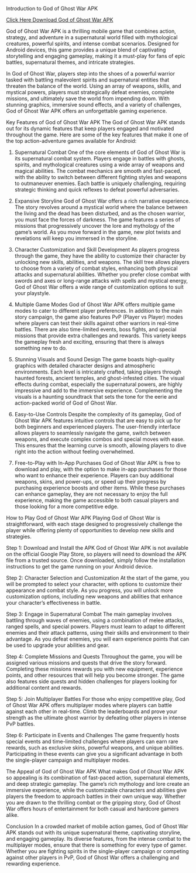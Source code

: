 Introduction to God of Ghost War APK

[Click Here Download God of Ghost War APK](https://bitly.cx/WUsE)

God of Ghost War APK is a thrilling mobile game that combines action, strategy, and adventure in a supernatural world filled with mythological creatures, powerful spirits, and intense combat scenarios. Designed for Android devices, this game provides a unique blend of captivating storytelling and engaging gameplay, making it a must-play for fans of epic battles, supernatural themes, and intricate strategies.

In God of Ghost War, players step into the shoes of a powerful warrior tasked with battling malevolent spirits and supernatural entities that threaten the balance of the world. Using an array of weapons, skills, and mystical powers, players must strategically defeat enemies, complete missions, and ultimately save the world from impending doom. With stunning graphics, immersive sound effects, and a variety of challenges, God of Ghost War APK offers an unforgettable gaming experience.

Key Features of God of Ghost War APK
The God of Ghost War APK stands out for its dynamic features that keep players engaged and motivated throughout the game. Here are some of the key features that make it one of the top action-adventure games available for Android:

1. Supernatural Combat
One of the core elements of God of Ghost War is its supernatural combat system. Players engage in battles with ghosts, spirits, and mythological creatures using a wide array of weapons and magical abilities. The combat mechanics are smooth and fast-paced, with the ability to switch between different fighting styles and weapons to outmaneuver enemies. Each battle is uniquely challenging, requiring strategic thinking and quick reflexes to defeat powerful adversaries.

2. Expansive Storyline
God of Ghost War offers a rich narrative experience. The story revolves around a mystical world where the balance between the living and the dead has been disturbed, and as the chosen warrior, you must face the forces of darkness. The game features a series of missions that progressively uncover the lore and mythology of the game’s world. As you move forward in the game, new plot twists and revelations will keep you immersed in the storyline.

3. Character Customization and Skill Development
As players progress through the game, they have the ability to customize their character by unlocking new skills, abilities, and weapons. The skill tree allows players to choose from a variety of combat styles, enhancing both physical attacks and supernatural abilities. Whether you prefer close combat with swords and axes or long-range attacks with spells and mystical energy, God of Ghost War offers a wide range of customization options to suit your playstyle.

4. Multiple Game Modes
God of Ghost War APK offers multiple game modes to cater to different player preferences. In addition to the main story campaign, the game also features PvP (Player vs Player) modes where players can test their skills against other warriors in real-time battles. There are also time-limited events, boss fights, and special missions that provide extra challenges and rewards. This variety keeps the gameplay fresh and exciting, ensuring that there is always something new to do.

5. Stunning Visuals and Sound Design
The game boasts high-quality graphics with detailed character designs and atmospheric environments. Each level is intricately crafted, taking players through haunted forests, ancient temples, and ghost-infested cities. The visual effects during combat, especially the supernatural powers, are highly impressive and add to the immersive experience. Complementing the visuals is a haunting soundtrack that sets the tone for the eerie and action-packed world of God of Ghost War.

6. Easy-to-Use Controls
Despite the complexity of its gameplay, God of Ghost War APK features intuitive controls that are easy to pick up for both beginners and experienced players. The user-friendly interface allows players to seamlessly navigate the game, switch between weapons, and execute complex combos and special moves with ease. This ensures that the learning curve is smooth, allowing players to dive right into the action without feeling overwhelmed.

7. Free-to-Play with In-App Purchases
God of Ghost War APK is free to download and play, with the option to make in-app purchases for those who want to enhance their experience. Players can buy additional weapons, skins, and power-ups, or speed up their progress by purchasing experience boosts and other items. While these purchases can enhance gameplay, they are not necessary to enjoy the full experience, making the game accessible to both casual players and those looking for a more competitive edge.

How to Play God of Ghost War APK
Playing God of Ghost War is straightforward, with each stage designed to progressively challenge the player while offering plenty of opportunities to develop new skills and strategies.

Step 1: Download and Install the APK
God of Ghost War APK is not available on the official Google Play Store, so players will need to download the APK file from a trusted source. Once downloaded, simply follow the installation instructions to get the game running on your Android device.

Step 2: Character Selection and Customization
At the start of the game, you will be prompted to select your character, with options to customize their appearance and combat style. As you progress, you will unlock more customization options, including new weapons and abilities that enhance your character’s effectiveness in battle.

Step 3: Engage in Supernatural Combat
The main gameplay involves battling through waves of enemies, using a combination of melee attacks, ranged spells, and special powers. Players must learn to adapt to different enemies and their attack patterns, using their skills and environment to their advantage. As you defeat enemies, you will earn experience points that can be used to upgrade your abilities and gear.

Step 4: Complete Missions and Quests
Throughout the game, you will be assigned various missions and quests that drive the story forward. Completing these missions rewards you with new equipment, experience points, and other resources that will help you become stronger. The game also features side quests and hidden challenges for players looking for additional content and rewards.

Step 5: Join Multiplayer Battles
For those who enjoy competitive play, God of Ghost War APK offers multiplayer modes where players can battle against each other in real-time. Climb the leaderboards and prove your strength as the ultimate ghost warrior by defeating other players in intense PvP battles.

Step 6: Participate in Events and Challenges
The game frequently hosts special events and time-limited challenges where players can earn rare rewards, such as exclusive skins, powerful weapons, and unique abilities. Participating in these events can give you a significant advantage in both the single-player campaign and multiplayer modes.

The Appeal of God of Ghost War APK
What makes God of Ghost War APK so appealing is its combination of fast-paced action, supernatural elements, and deep strategic gameplay. The game’s rich mythology and lore create an immersive experience, while the customizable characters and abilities give players the freedom to approach battles in their own unique way. Whether you are drawn to the thrilling combat or the gripping story, God of Ghost War offers hours of entertainment for both casual and hardcore gamers alike.

Conclusion
In a crowded market of mobile action games, God of Ghost War APK stands out with its unique supernatural theme, captivating storyline, and engaging gameplay. Its diverse features, from the intense combat to the multiplayer modes, ensure that there is something for every type of gamer. Whether you are fighting spirits in the single-player campaign or competing against other players in PvP, God of Ghost War offers a challenging and rewarding experience.
